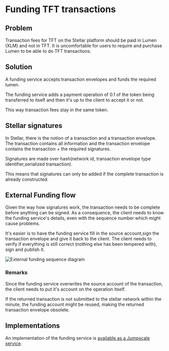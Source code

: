 # Funding TFT transactions

## Problem

Transaction fees for TFT on the Stellar platform should be paid in Lumen (XLM) and not in TFT.
It is uncomfortable for users to require and purchase Lumen to be able to do TFT transactions.

## Solution

A funding service accepts transaction envelopes and funds the required lumen.

The funding service adds a payment operation of 0.1 of the token being transferred to itself and then it's up to the client to accept it or not.

This way transaction fees stay in the same token.

## Stellar signatures

In Stellar, there is the notion of a transaction and a transaction envelope. The transaction contains all information and the transaction envelope contains the transaction + the required signatures.

Signatures are made over hash(network id, transaction envelope type identifier,serialized transaction).

This means that signatures can only be added if the complete transaction is already constructed.

## External Funding flow

Given the way how signatures work, the transaction needs to be complete before anything can be signed. As a consequence, the client needs to know the funding service's details, even with the sequence number which might cause problems.

It's easier is to have the funding service fill in the source account,sign the transaction envelope and give it back to the client. The client needs to verify if everything is still correct (nothing else has been tempered with), sign and publish it.

![External funding sequence diagram](./externalfunding.png)

### Remarks

Since the funding service overwrites the source account of the transaction, the client needs to put it's account on the operation itself.

If the returned transaction is not submitted to the stellar network within the minute, the funding account might be reused, making the returned transaction envelope obsolete.

## Implementations

An implementation of the funding service is [available as a Jumpscale service](../ThreeBotPackages/transactionfunding-service/readme.md).

